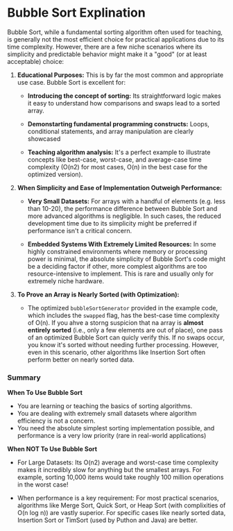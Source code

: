 # Bubble Sort Explination

Bubble Sort, while a fundamental sorting algorithm often used for teaching, is generally not the most
efficient choice for practical applications due to its time complexity. However, there are a few niche
scenarios where its simplicity and predictable behavior might make it a "good" (or at least
acceptable) choice:

1. **Educational Purposes:** This is by far the most common and appropriate use case. Bubble Sort is
   excellent for:

   - **Introducing the concept of sorting:** Its straightforward logic makes it easy to understand
     how comparisons and swaps lead to a sorted array.

   - **Demonstarting fundamental programming constructs:** Loops, conditional statements, and
     array manipulation are clearly showcased

   - **Teaching algorithm analysis:** It's a perfect example to illustrate concepts like best-case,
     worst-case, and average-case time complexity (O(n2) for most cases, O(n) in the best
     case for the optimized version).

2. **When Simplicity and Ease of Implementation Outweigh Performance:**

   - **Very Small Datasets:** For arrays with a handful of elements (e.g. less than 10-20), the
     performance difference between Bubble Sort and more advanced algorithms is negligible. In
     such cases, the reduced development time due to its simplicity might be preferred if
     performance isn't a critical concern.

   - **Embedded Systems With Extremely Limited Resources:** In some highly constrained
     environments where memory or processing power is minimal, the absolute simplicity of
     Bubble Sort's code might be a deciding factor if other, more complest algorithms are too
     resource-intensive to implement. This is rare and usually only for extremely niche hardware.

3. **To Prove an Array is Nearly Sorted (with Optimization):**

   - The optimized `bubbleSortGenerator` provided in the example code, which includes the `swapped` flag,
     has the best-case time complexity of O(n). If you ahve a storng suspicion that na array is
     **almost entirely sorted** (i.e., only a few elements are out of place), one pass of an optimized
     Bubble Sort can quicly verify this. If no swaps occur, you know it's sorted without needing
     further processing. However, even in this scenario, other algorithms like Insertion Sort often
     perform better on nearly sorted data.

### Summary

**When To Use Bubble Sort**

- You are learning or teaching the basics of sorting algorithms.
- You are dealing with extremely small datasets where algorithm efficiency is not a concern.
- You need the absolute simplest sorting implementation possible, and performance is a very
  low priority (rare in real-world applications)

**When NOT To Use Bubble Sort**

- For Large Datasets: Its O(n2) average and worst-case time complexity makes it incredibly slow
  for anything but the smallest arrays. For example, sorting 10,000 items would take roughly 100
  million operations in the worst case!

- When performance is a key requirement: For most practical scenarios, algorithms like Merge
  Sort, Quick Sort, or Heap Sort (with complixities of O(n log n)) are vastly superior. For specific
  cases like nearly sorted data, Insertion Sort or TimSort (used by Puthon and Java) are better.
